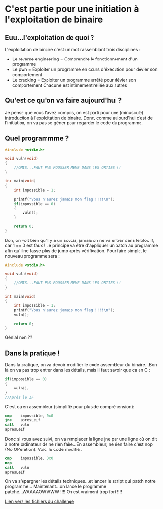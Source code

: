 # C'est partie pour une initiation à l'exploitation de binaire

## Euu...l'exploitation de quoi ?
L'exploitation de binaire c'est un mot rassemblant trois disciplines :
- Le reverse engineering = Comprendre le fonctionnement d'un programme
- Le pwn                 = Exploiter un programme en cours d'éxecution pour dévier son comportement
- Le cracking            = Exploiter un programme arrêté pour dévier son comportement
Chacune est intimement reliée aux autres

## Qu'est ce qu'on va faire aujourd'hui ?
Je pense que vous l'avez compris, on est parti pour une (minuscule) introduction à l'exploitation de binaire. Donc, comme aujourd'hui c'est de l'initiation, on va pas se gêner pour regarder le code du programme.

## Quel programmme ?
```c
#include <stdio.h>

void vuln(void)
{
	//OMIS...FAUT PAS POUSSER MEME DANS LES ORTIES !!
}

int main(void)
{
	int impossible = 1;

	printf("Vous n'aurez jamais mon flag !!!!\n");
	if(impossible == 0)
	{
		vuln();
	}

	return 0;
}
```
Bon, on voit bien qu'il y a un soucis, jamais on ne va entrer dans le bloc if, car 1 == 0 est faux ! Le principe va être d'appliquer un patch au programme afin qu'il ne fasse plus de jump après vérification. Pour faire simple, le nouveau programme sera :
```c
#include <stdio.h>

void vuln(void)
{
	//OMIS...FAUT PAS POUSSER MEME DANS LES ORTIES !!
}

int main(void)
{
	int impossible = 1;
	printf("Vous n'aurez jamais mon flag !!!!\n");
	vuln();

	return 0;
}
```
Génial non ??

## Dans la pratique !
Dans la pratique, on va devoir modifier le code assembleur du binaire...Bon là on va pas trop entrer dans les détails, mais il faut savoir que ca en C :
```c
if(impossible == 0)
{
	vuln();
}
//Après le IF
```
C'est ca en assembleur (simplifié pour plus de compréhension):
```nasm
cmp    impossible, 0x0
jne    apresLeIf
call   vuln
apresLeIf  
```
Donc si vous avez suivi, on va remplacer la ligne jne par une ligne où on dit à notre ordinateur de ne rien faire...En assembleur, ne rien faire c'est nop (No OPeration). Voici le code modifié :
```nasm
cmp    impossible, 0x0
nop    
call   vuln
apresLeIf   
```
On va s'épargner les détails techniques...et lancer le script qui patch notre programme...
Maintenant...on lance le programme patché...WAAAAOWWWW !!!! On est vraiment trop fort !!!!

[Lien vers les fichiers du challenge](https://github.com/35383773/35383773.github.io/tree/master/pppIut2020/matthieu)
